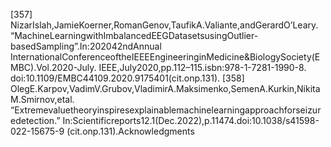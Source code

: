 [357] NizarIslah,JamieKoerner,RomanGenov,TaufikA.Valiante,andGerardO’Leary.
“MachineLearningwithImbalancedEEGDatasetsusingOutlier-basedSampling”.In:202042ndAnnual
InternationalConferenceoftheIEEEEngineeringinMedicine&BiologySociety(EMBC).Vol.2020-July.
IEEE,July2020,pp.112–115.isbn:978-1-7281-1990-8.
doi:10.1109/EMBC44109.2020.9175401(cit.onp.131).
[358] OlegE.Karpov,VadimV.Grubov,VladimirA.Maksimenko,SemenA.Kurkin,NikitaM.Smirnov,etal.
“Extremevaluetheoryinspiresexplainablemachinelearningapproachforseizuredetection.”
In:Scientificreports12.1(Dec.2022),p.11474.doi:10.1038/s41598-022-15675-9
(cit.onp.131).Acknowledgments